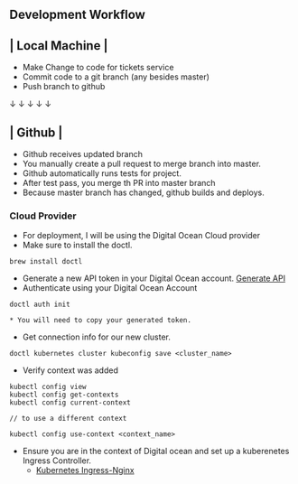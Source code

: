 ## Development Workflow

| Local Machine |
-----------------
* Make Change to code for tickets service
* Commit code to a git branch (any besides master)
* Push branch to github

&darr; &darr; &darr; &darr; &darr;

| Github |
-------------
* Github receives updated branch
* You manually create a pull request to merge branch into master.
* Github automatically runs tests for project.
* After test pass, you merge th PR into master branch
* Because master branch has changed, github builds and deploys.

### Cloud Provider

* For deployment, I will be using the Digital Ocean Cloud provider
* Make sure to install the doctl.
```shell
brew install doctl
```
* Generate a new API token in your Digital Ocean account. [Generate API](https://docs.digitalocean.com/reference/api/create-personal-access-token/)
* Authenticate using your Digital Ocean Account
```shell
doctl auth init
```
    * You will need to copy your generated token.
* Get connection info for our new cluster.
```shell
doctl kubernetes cluster kubeconfig save <cluster_name>
```
* Verify context was added
```shell
kubectl config view
kubectl config get-contexts
kubectl config current-context

// to use a different context

kubectl config use-context <context_name> 
```
* Ensure you are in the context of Digital ocean and set up a kuberenetes Ingress Controller.
    * [Kubernetes Ingress-Nginx](https://kubernetes.github.io/ingress-nginx/deploy/)
